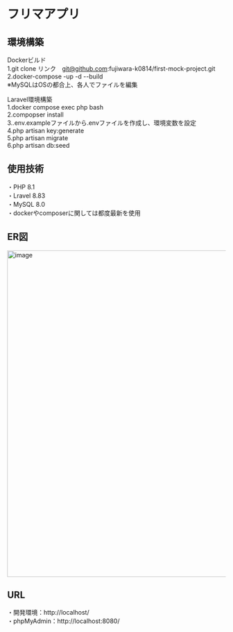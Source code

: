 # フリマアプリ
## 環境構築
Dockerビルド  
 1.git clone リンク　git@github.com:fujiwara-k0814/first-mock-project.git  
 2.docker-compose -up -d --build  
※MySQLはOSの都合上、各人でファイルを編集  

  
Laravel環境構築  
 1.docker compose exec php bash  
 2.compopser install  
 3..env.exampleファイルから.envファイルを作成し、環境変数を設定  
 4.php artisan key:generate  
 5.php artisan migrate  
 6.php artisan db:seed  

   
## 使用技術
・PHP 8.1  
・Lravel 8.83  
・MySQL 8.0  
・dockerやcomposerに関しては都度最新を使用  

  
## ER図  
<img width="609" height="753" alt="image" src="https://github.com/user-attachments/assets/654735ba-8c8a-45bd-990c-4deb27d0b8a2" />
  
  
## URL
・開発環境：http://localhost/  
・phpMyAdmin：http://localhost:8080/
